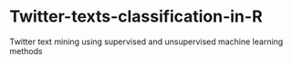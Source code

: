 # Twitter-texts-classification-in-R
Twitter text mining using supervised and unsupervised machine learning methods
